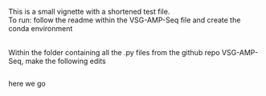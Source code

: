This is a small vignette with a shortened test file.\
To run: follow the readme within the VSG-AMP-Seq file and create the conda environment

\
Within the folder containing all the .py files from the github repo VSG-AMP-Seq, make the following edits
```

```
here we go
